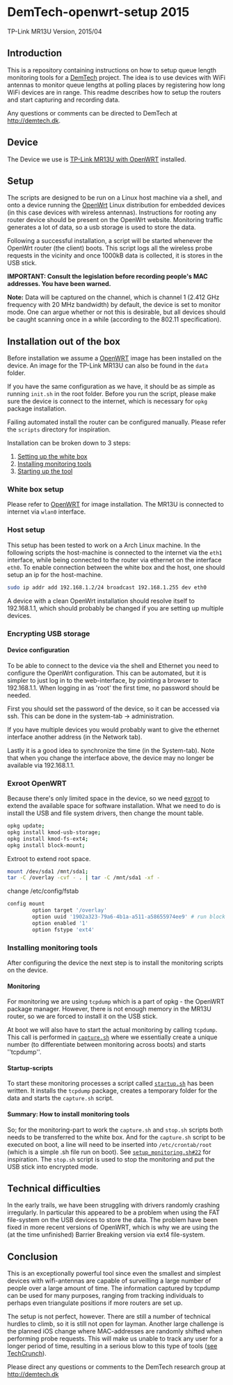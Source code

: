 DemTech-openwrt-setup 2015
===============================

TP-Link MR13U Version, 2015/04

## Introduction
This is a repository containing instructions on how to setup queue length monitoring tools for a [DemTech](http://demtech.dk) project.
The idea is to use devices with WiFi antennas to monitor queue lengths at polling places by registering how long WiFi devices are in range.
This readme describes how to setup the routers and start capturing and recording data.

Any questions or comments can be directed to DemTech at http://demtech.dk.

## Device
The Device we use is [TP-Link MR13U with OpenWRT](http://wiki.openwrt.org/toh/tp-link/tl-mr13u) installed.

## Setup
The scripts are designed to be run on a Linux host machine via a shell, and onto a device running the [OpenWrt](https://openwrt.org/) Linux distribution for embedded devices (in this case devices with wireless antennas).
Instructions for rooting any router device should be present on the OpenWrt website.
Monitoring traffic generates a lot of data, so a usb storage is used to store the data.

Following a successful installation, a script will be started whenever the OpenWrt router (the client) boots.
This script logs all the wireless probe requests in the vicinity and once 1000kB data is collected, it is stores in the USB stick.

**IMPORTANT: Consult the legislation before recording people's MAC addresses. You have been warned.**

**Note:** Data will be captured on the channel, which is channel 1 (2.412 GHz frequency with 20 MHz bandwidth) by default, the device is set to monitor mode.
One can argue whether or not this is desirable, but all devices should be caught scanning once in a while (according to the 802.11 specification).

## Installation out of the box
Before installation we assume a [OpenWRT](https://openwrt.org/) image has been installed on the device.
An image for the TP-Link MR13U can also be found in the ``data`` folder.

If you have the same configuration as we have, it should be as simple as running ``init.sh`` in the root folder.
Before you run the script, please make sure the device is connect to the internet, which is necessary for ``opkg`` package installation.

Failing automated install the router can be configured manually.
Please refer the ``scripts`` directory for inspiration.

Installation can be broken down to 3 steps:

1. [Setting up the white box](https://github.com/demtech/wb#white-box-setup)
2. [Installing monitoring tools](https://github.com/demtech/wb#installing-monitoring-tools)
3. [Starting up the tool]()

### White box setup
Please refer to [OpenWRT](https://openwrt.org/) for image installation.
The MR13U is connected to internet via ``wlan0`` interface.

### Host setup
This setup has been tested to work on a Arch Linux machine.
In the following scripts the host-machine is connected to the internet via the ``eth1`` interface, while being connected to the router via ethernet on the interface ``eth0``.
To enable connection between the white box and the host, one should setup an ip for the host-machine.

````bash
sudo ip addr add 192.168.1.2/24 broadcast 192.168.1.255 dev eth0
````
A device with a clean OpenWrt installation should resolve itself to 192.168.1.1, which should probably be changed if you are setting up multiple devices.

### Encrypting USB storage

#### Device configuration
To be able to connect to the device via the shell and Ethernet you need to configure the OpenWrt configuration.
This can be automated, but it is simpler to just log in to the web-interface, by pointing a browser to 192.168.1.1.
When logging in as 'root' the first time, no password should be needed.

First you should set the password of the device, so it can be
accessed via ssh. This can be done in the system-tab -> administration.

If you have multiple devices you would probably want to give
the ethernet interface another address (in the Network tab).

Lastly it is a good idea to synchronize the time (in the System-tab).
Note that when you change the interface above, the device may no longer be available via 192.168.1.1.

### Exroot OpenWRT
Because there's only limited space in the device, so we need [exroot](http://wiki.openwrt.org/doc/howto/extroot) to extend the available space for software installation.
What we need to do is install the USB and file system drivers, then change the mount table.

````bash
opkg update;
opkg install kmod-usb-storage;
opkg install kmod-fs-ext4;
opkg install block-mount;
````

Extroot to extend root space.
````bash
mount /dev/sda1 /mnt/sda1;
tar -C /overlay -cvf - . | tar -C /mnt/sda1 -xf -
````

change /etc/config/fstab
````bash
config mount
        option target '/overlay'
        option uuid '1902a323-79a6-4b1a-a511-a58655974ee9' # run block detect
        option enabled '1'
        option fstype 'ext4'
````

### Installing monitoring tools
After configuring the device the next step is to install the monitoring scripts on the device.

#### Monitoring
For monitoring we are using ``tcpdump`` which is a part of opkg - the OpenWRT package manager.
However, there is not enough memory in the MR13U router, so we are forced to install it on the USB stick.

At boot we will also have to start the actual monitoring by calling ``tcpdump``.
This call is performed in [``capture.sh``](https://github.com/demtech/wb/blob/master/scripts/capture.sh) where we essentially create a unique number (to differentiate between monitoring across boots) and starts ''tcpdump''.

#### Startup-scripts
To start these monitoring processes a script called [``startup.sh``](https://github.com/demtech/wb/blob/master/scripts/startup.sh) has been written.
It installs the ``tcpdump`` package, creates a temporary folder for the data
and starts the ``capture.sh`` script.

#### Summary: How to install monitoring tools
So; for the monitoring-part to work the ``capture.sh`` and ``stop.sh`` scripts both needs to be transferred to the white box.
And for the ``capture.sh`` script to be executed on boot, a line
will need to be inserted into ``/etc/crontab/root`` (which is a simple .sh file run on boot).
See [``setup_monitoring.sh#22``](https://github.com/demtech/wb/blob/master/scripts/setup_monitoring.sh#L22) for inspiration.
The ``stop.sh`` script is used to stop the monitoring and put the USB stick into encrypted mode.

## Technical difficulties
In the early trails, we have been struggling with drivers randomly crashing irregularly.
In particular this appeared to be a problem when using the FAT file-system on the USB devices
to store the data.
The problem have been fixed in more recent versions of OpenWRT, which is why we are using the (at the time
unfinished) Barrier Breaking version via ext4 file-system.

## Conclusion
This is an exceptionally powerful tool since even the smallest and simplest devices with wifi-antennas are capable of surveilling a large number of people over a large amount of time.
The information captured by tcpdump can be used for many purposes, ranging from tracking individuals to perhaps even triangulate positions if more routers are set up.

The setup is not perfect, however.
There are still a number of technical hurdles to climb, so it is still not open for layman.
Another large challenge is the planned iOS change where MAC-addresses are randomly shifted when performing probe requests.
This will make us unable to track any user for a longer period of time, resulting in a serious blow to this type of tools
([see TechCrunch](http://techcrunch.com/2013/06/14/ios-7-eliminates-mac-address-as-tracking-option-signaling-final-push-towards-apples-own-ad-identifier-technology/?_ga=1.61162732.1122695649.1406633760)).

Please direct any questions or comments to the DemTech research group at http://demtech.dk
